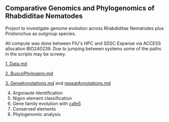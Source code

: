 ## Comparative Genomics and Phylogenomics of Rhabdiditae Nematodes ###

Project to investigate genome evolution across Rhabdiditae Nematodes plus Pristionchus as outgroup species.

All compute was done between FIU's HPC and SDSC Expanse via ACCESS allocation BIO240239. Due to jumping between systems some of the paths in the scripts may be screwy.

[1. Data.md](https://github.com/ToriEggers/RhabditinaPCA/blob/main/Data.md)

[2. BuscoPhylogeny.md](https://github.com/ToriEggers/RhabditinaPCA/blob/main/BuscoPhylogeny.md)

[3. GeneAnnotations.md](https://github.com/ToriEggers/Rhabditina_Repeats_and_ConservedElements_GenomeEvolution/blob/main/GeneAnnotations.md) and [repeatAnnotations.md](https://github.com/ToriEggers/Rhab_TE_Gene_GenomeEvolution/blob/main/repeatAnnotations.md)

4. Argonaute Identification
5. Nigon element classification
6. Gene family evolution with [cafe5](https://github.com/ToriEggers/Rhab_TE_Gene_GenomeEvolution/blob/main/cafe5.md)
7. Conserved elements
8. Phylogenomic analysis
